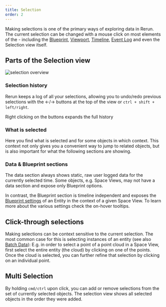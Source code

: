```yaml
---
title: Selection
order: 2
---
```


Making selections is one of the primary ways of exploring data in Rerun.
The current selection can be changed with a mouse click on most elements of the - 
including the [Blueprint](blueprint.md), [Viewport](viewport.md),
[Timeline](timeline.md), [Event Log](overview.md#event-log)
and even the Selection view itself.


Parts of the Selection view
---------------------------

![selection overview](/docs-media/selection-overview.png)

### Selection history
Rerun keeps a log of all your selections, allowing you to undo/redo previous selections
with the ←/→ buttons at the top of the view or `ctrl + shift + left/right`.

Right clicking on the buttons expands the full history

### What is selected
Here you find what is selected and for some objects in which context.
This context not only gives you a convenient way to jump to related objects,
but is also important for what the following sections are showing.

### Data & Blueprint sections
The data section always shows static, raw user logged data for the currently selected time.
Some objects, e.g. Space Views, may not have a data section and expose only Blueprint options.

In contrast, the Blueprint section is timeline independent and exposes the
[Blueprint settings](blueprint.md) of an Entity in the context of a given Space View.
To learn more about the various settings check the on-hover tooltips.

Click-through selections
------------------------
Making selections can be context sensitive to the current selection.
The most common case for this is selecting instances of an entity (see also [Batch Data](../../concepts/batches.md)):
E.g. in order to select a point of a point cloud in a Space View,
first select the entire entity (the cloud) by clicking on one of the points.
Once the cloud is selected, you can further refine that selection by clicking on an individual point.

Multi Selection
---------------
By holding `cmd/ctrl` upon click, you can add or remove selections from the set of currently selected objects.
The selection view shows all selected objects in the order they were added.

